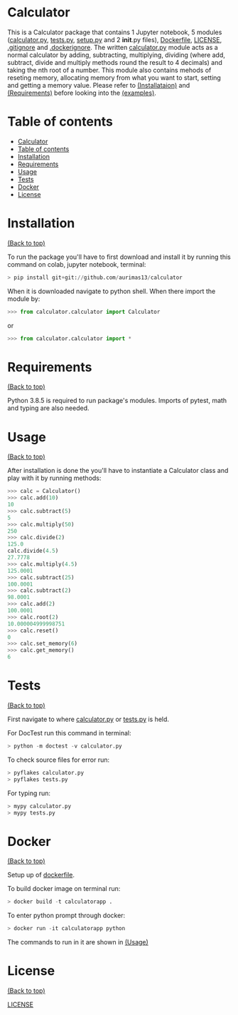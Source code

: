 # Calculator

This is a Calculator package that contains 1 Jupyter notebook, 5 modules ([calculator.py](https://github.com/aurimas13/calculator/blob/main/calculator/calculator.py), [tests.py](https://github.com/aurimas13/calculator/blob/main/test/tests.py), [setup.py](https://github.com/aurimas13/calculator/blob/main/setup.py) and 2 __init__.py files), [Dockerfile](https://github.com/aurimas13/calculator/blob/main/Dockerfile), [LICENSE](https://github.com/aurimas13/calculator/blob/main/LICENSE), [.gitignore](https://github.com/aurimas13/calculator/blob/main/.gitignore) and [.dockerignore](https://github.com/aurimas13/calculator/blob/main/.dockerignore). 
The written [calculator.py](https://github.com/aurimas13/calculator/blob/main/calculator/calculator.py) module acts as a normal calculator by adding, subtracting, multiplying, dividing (where add, subtract, divide and multiply methods round the result to 4 decimals) and taking the nth root of a number. This module also contains mehods of reseting memory, allocating memory from what you want to start, setting and getting a memory value. Please refer to [(Installataion)](#installation) and [(Requirements)](#requirements) before looking into the [(examples)](#usage).
# Table of contents

- [Calculator](#Calculator)
- [Table of contents](#table-of-contents)
- [Installation](#installation)
- [Requirements](#requirements)
- [Usage](#usage)
- [Tests](#tests)
- [Docker](#docker)
- [License](#license)

# Installation
[(Back to top)](#table-of-contents)

To run the package you'll have to first download and install it by running this command on colab, jupyter notebook, terminal:
``` python
> pip install git+git://github.com/aurimas13/calculator
```
When it is downloaded navigate to python shell. When there import the module by:
``` python
>>> from calculator.calculator import Calculator
```
or 
``` python
>>> from calculator.calculator import *
```

# Requirements
[(Back to top)](#table-of-contents)

Python 3.8.5 is required to run package's modules. Imports of pytest, math and typing are also needed.

# Usage
[(Back to top)](#table-of-contents)

After installation is done the you'll have to instantiate a Calculator class and play with it by running methods:
```python
>>> calc = Calculator()
>>> calc.add(10)
10
>>> calc.subtract(5)
5
>>> calc.multiply(50)
250
>>> calc.divide(2)
125.0
calc.divide(4.5)
27.7778
>>> calc.multiply(4.5)
125.0001
>>> calc.subtract(25)
100.0001
>>> calc.subtract(2)
98.0001
>>> calc.add(2)
100.0001
>>> calc.root(2)
10.000004999998751
>>> calc.reset()
0
>>> calc.set_memory(6)
>>> calc.get_memory()
6
```
# Tests
[(Back to top)](#table-of-contents)

First navigate to where [calculator.py](https://github.com/aurimas13/calculator/blob/main/calculator/calculator.py) or [tests.py](https://github.com/aurimas13/calculator/blob/main/test/tests.py) is held.

For DocTest run this command in terminal:
``` python
> python -m doctest -v calculator.py
```
To check source files for error run:
``` python
> pyflakes calculator.py
> pyflakes tests.py
```

For typing run:
``` python
> mypy calculator.py
> mypy tests.py
``` 
# Docker
[(Back to top)](#table-of-contents)

Setup up of [dockerfile](https://github.com/aurimas13/calculator/blob/main/Dockerfile).

To build docker image on terminal run:
``` python
> docker build -t calculatorapp .
```
To enter python prompt through docker:
``` python
> docker run -it calculatorapp python 
```
The commands to run in it are shown in [(Usage)](#usage)

# License
[(Back to top)](#table-of-contents)


[LICENSE](https://github.com/aurimas13/calculator/blob/main/LICENSE)